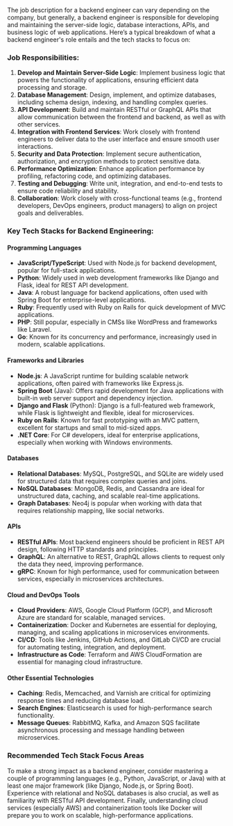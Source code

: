 The job description for a backend engineer can vary depending on the company, but generally, a backend engineer is responsible for developing and maintaining the server-side logic, database interactions, APIs, and business logic of web applications. Here’s a typical breakdown of what a backend engineer's role entails and the tech stacks to focus on:

### **Job Responsibilities:**

1. **Develop and Maintain Server-Side Logic**: Implement business logic that powers the functionality of applications, ensuring efficient data processing and storage.
2. **Database Management**: Design, implement, and optimize databases, including schema design, indexing, and handling complex queries.
3. **API Development**: Build and maintain RESTful or GraphQL APIs that allow communication between the frontend and backend, as well as with other services.
4. **Integration with Frontend Services**: Work closely with frontend engineers to deliver data to the user interface and ensure smooth user interactions.
5. **Security and Data Protection**: Implement secure authentication, authorization, and encryption methods to protect sensitive data.
6. **Performance Optimization**: Enhance application performance by profiling, refactoring code, and optimizing databases.
7. **Testing and Debugging**: Write unit, integration, and end-to-end tests to ensure code reliability and stability.
8. **Collaboration**: Work closely with cross-functional teams (e.g., frontend developers, DevOps engineers, product managers) to align on project goals and deliverables.

### **Key Tech Stacks for Backend Engineering:**

#### **Programming Languages**

   - **JavaScript/TypeScript**: Used with Node.js for backend development, popular for full-stack applications.
   - **Python**: Widely used in web development frameworks like Django and Flask, ideal for REST API development.
   - **Java**: A robust language for backend applications, often used with Spring Boot for enterprise-level applications.
   - **Ruby**: Frequently used with Ruby on Rails for quick development of MVC applications.
   - **PHP**: Still popular, especially in CMSs like WordPress and frameworks like Laravel.
   - **Go**: Known for its concurrency and performance, increasingly used in modern, scalable applications.

#### **Frameworks and Libraries**
   - **Node.js**: A JavaScript runtime for building scalable network applications, often paired with frameworks like Express.js.
   - **Spring Boot** (Java): Offers rapid development for Java applications with built-in web server support and dependency injection.
   - **Django and Flask** (Python): Django is a full-featured web framework, while Flask is lightweight and flexible, ideal for microservices.
   - **Ruby on Rails**: Known for fast prototyping with an MVC pattern, excellent for startups and small to mid-sized apps.
   - **.NET Core**: For C# developers, ideal for enterprise applications, especially when working with Windows environments.

#### **Databases**
   - **Relational Databases**: MySQL, PostgreSQL, and SQLite are widely used for structured data that requires complex queries and joins.
   - **NoSQL Databases**: MongoDB, Redis, and Cassandra are ideal for unstructured data, caching, and scalable real-time applications.
   - **Graph Databases**: Neo4j is popular when working with data that requires relationship mapping, like social networks.

#### **APIs**
   - **RESTful APIs**: Most backend engineers should be proficient in REST API design, following HTTP standards and principles.
   - **GraphQL**: An alternative to REST, GraphQL allows clients to request only the data they need, improving performance.
   - **gRPC**: Known for high performance, used for communication between services, especially in microservices architectures.

#### **Cloud and DevOps Tools**
   - **Cloud Providers**: AWS, Google Cloud Platform (GCP), and Microsoft Azure are standard for scalable, managed services.
   - **Containerization**: Docker and Kubernetes are essential for deploying, managing, and scaling applications in microservices environments.
   - **CI/CD**: Tools like Jenkins, GitHub Actions, and GitLab CI/CD are crucial for automating testing, integration, and deployment.
   - **Infrastructure as Code**: Terraform and AWS CloudFormation are essential for managing cloud infrastructure.

#### **Other Essential Technologies**
   - **Caching**: Redis, Memcached, and Varnish are critical for optimizing response times and reducing database load.
   - **Search Engines**: Elasticsearch is used for high-performance search functionality.
   - **Message Queues**: RabbitMQ, Kafka, and Amazon SQS facilitate asynchronous processing and message handling between microservices.

### **Recommended Tech Stack Focus Areas**
To make a strong impact as a backend engineer, consider mastering a couple of programming languages (e.g., Python, JavaScript, or Java) with at least one major framework (like Django, Node.js, or Spring Boot). Experience with relational and NoSQL databases is also crucial, as well as familiarity with RESTful API development. Finally, understanding cloud services (especially AWS) and containerization tools like Docker will prepare you to work on scalable, high-performance applications.
